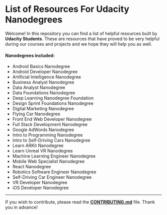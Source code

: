 # List of Resources For Udacity Nanodegrees

Welcome! In this repository you can find a list of helpful resources built by  **Udacity Students**. These are resources that have proved to be very helpful during our courses and projects and we hope they will help you as well.

#### Nanodegrees included:
- Android Basics Nanodegree
- Android Developer Nanodegree
- Artificial Intelligence Nanodegree
- Business Analyst Nanodegree
- Data Analyst Nanodegree 
- Data Foundations Nanodegree
- Deep Learning Nanodegree Foundation
- Design Sprint Foundations Nanodegree
- Digital Marketing Nanodegree
- Flying Car Nanodegree
- Front End Web Developer Nanodegree
- Full Stack Development Nanodegree
- Google AdWords Nanodegree
- Intro to Programming Nanodegree
- Intro to Self-Driving Cars Nanodegree
- Learn ARKit Nanodegree
- Learn Unreal VR Nanodegree
- Machine Learning Engineer Nanodegree
- Mobile Web Specialist Nanodegree
- React Nanodegree
- Robotics Software Engineer Nanodegree
- Self-Driving Car Engineer Nanodegree
- VR Developer Nanodegree
- iOS Developer Nanodegree

---

If you wish to contribute, please read the [**CONTRIBUTING.md**](CONTRIBUTING.md) file. Thank you in advance!
